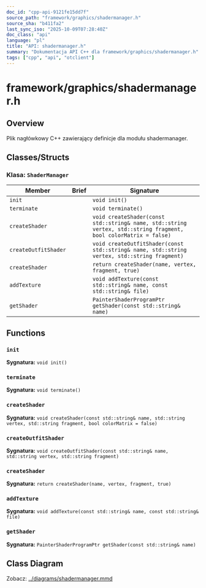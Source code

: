 ```yaml
---
doc_id: "cpp-api-9121fe15dd7f"
source_path: "framework/graphics/shadermanager.h"
source_sha: "b411fa2"
last_sync_iso: "2025-10-09T07:28:40Z"
doc_class: "api"
language: "pl"
title: "API: shadermanager.h"
summary: "Dokumentacja API C++ dla framework/graphics/shadermanager.h"
tags: ["cpp", "api", "otclient"]
---
```


# framework/graphics/shadermanager.h

## Overview

Plik nagłówkowy C++ zawierający definicje dla modułu shadermanager.

## Classes/Structs

### Klasa: `ShaderManager`

| Member | Brief | Signature |
|--------|-------|-----------|
| `init` |  | `void init()` |
| `terminate` |  | `void terminate()` |
| `createShader` |  | `void createShader(const std::string& name, std::string vertex, std::string fragment, bool colorMatrix = false)` |
| `createOutfitShader` |  | `void createOutfitShader(const std::string& name, std::string vertex, std::string fragment)` |
| `createShader` |  | `return createShader(name, vertex, fragment, true)` |
| `addTexture` |  | `void addTexture(const std::string& name, const std::string& file)` |
| `getShader` |  | `PainterShaderProgramPtr getShader(const std::string& name)` |

## Functions

### `init`

**Sygnatura:** `void init()`

### `terminate`

**Sygnatura:** `void terminate()`

### `createShader`

**Sygnatura:** `void createShader(const std::string& name, std::string vertex, std::string fragment, bool colorMatrix = false)`

### `createOutfitShader`

**Sygnatura:** `void createOutfitShader(const std::string& name, std::string vertex, std::string fragment)`

### `createShader`

**Sygnatura:** `return createShader(name, vertex, fragment, true)`

### `addTexture`

**Sygnatura:** `void addTexture(const std::string& name, const std::string& file)`

### `getShader`

**Sygnatura:** `PainterShaderProgramPtr getShader(const std::string& name)`

## Class Diagram

Zobacz: [../diagrams/shadermanager.mmd](../diagrams/shadermanager.mmd)
